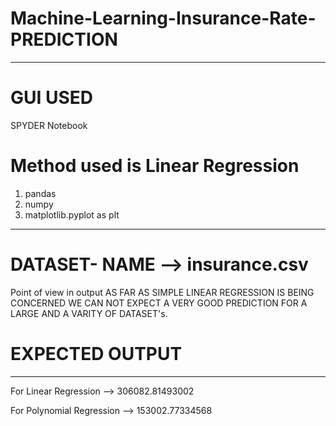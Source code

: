 # Machine-Learning-Insurance-Rate-PREDICTION
--------------------------------------------------------------------------------------------------------
# GUI USED 

SPYDER Notebook

# Method used is Linear Regression

1. pandas
2. numpy 
3. matplotlib.pyplot as plt
-------------------------------------------------------------------------------------------------------
# DATASET- NAME -->  insurance.csv

Point of view in output
AS FAR AS SIMPLE LINEAR REGRESSION IS BEING CONCERNED WE CAN NOT EXPECT A VERY GOOD PREDICTION FOR A LARGE AND A VARITY OF DATASET's.

# EXPECTED OUTPUT
--------------------------------------------------------------------------------------------------------
For Linear Regression  -->  306082.81493002

For Polynomial Regression  --> 153002.77334568
